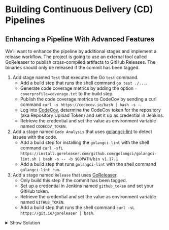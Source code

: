 # Building Continuous Delivery (CD) Pipelines

## Enhancing a Pipeline With Advanced Features

We'll want to enhance the pipeline by additional stages and implement a release workflow. The project is going to use an external tool called GoReleaser to publish cross-compiled artifacts to GitHub Releases. The binaries should only be released if the commit has been tagged.

1. Add stage named `Test` that executes the Go `test` command.
    * Add a build step that runs the shell command `go test ./...`.
    * Generate code coverage metrics by adding the option `-coverprofile=coverage.txt` to the build step.
    * Publish the code coverage metrics to CodeCov by sending a curl command `curl -s https://codecov.io/bash | bash -s -`.
    * Log into [CodeCov](https://codecov.io/), determine the CodeCov token for the repository (aka Repository Upload Token) and set it up as credential in Jenkins.
    * Retrieve the credential and set the value as environment variable named `CODECOV_TOKEN`.
2. Add a stage named `Code Analysis` that uses [golangci-lint](https://github.com/golangci/golangci-lint) to detect issues with the code.
    * Add a build step for installing the `golangci-lint` with the shell command `curl -sfL https://install.goreleaser.com/github.com/golangci/golangci-lint.sh | bash -s -- -b $GOPATH/bin v1.17.1`
    * Add a build step that runs `golangci-lint` with the shell command `golangci-lint run`.
3. Add a stage named `Release` that uses [GoReleaser](https://github.com/goreleaser/goreleaser).
    * Only build this step if the commit has been tagged.
    * Set up a credential in Jenkins named `github_token` and set your GitHub token. 
    * Retrieve the credential and set the value as environment variable named `GITHUB_TOKEN`.
    * Add a build step that runs the shell command `curl -sL https://git.io/goreleaser | bash`.

<details><summary>Show Solution</summary>
<p>

Create the credentials for the CodeCov token.

![CodeCov Credentials](./images/13-advanced-jenkinsfile/codecov_token_credentials.png)

You can implement the "Test" stage as follows.

```groovy
stage('Test') {
    environment {
        CODECOV_TOKEN = credentials('CODECOV_TOKEN')
    }
    steps {
        sh 'go test ./... -coverprofile=coverage.txt'
        sh "curl -s https://codecov.io/bash | bash -s -"
    }
}
```

You can implement the "Code Analysis" stage as follows.

```groovy
stage('Code Analysis') {
    steps {
        sh 'curl -sfL https://install.goreleaser.com/github.com/golangci/golangci-lint.sh | bash -s -- -b $GOPATH/bin v1.17.1'
        sh 'golangci-lint run'
    }
}
```

Create the credentials for the GitHub token.

![GitHub Credentials](./images/13-advanced-jenkinsfile/github_token_credentials.png)

You can implement the "Release" stage as follows.

```groovy
stage('Release') {
    when {
        buildingTag()
    }
    environment {
        GITHUB_TOKEN = credentials('GITHUB_TOKEN')
    }
    steps {
        sh 'curl -sL https://git.io/goreleaser | bash'
    }
}
```

</p>
</details>
